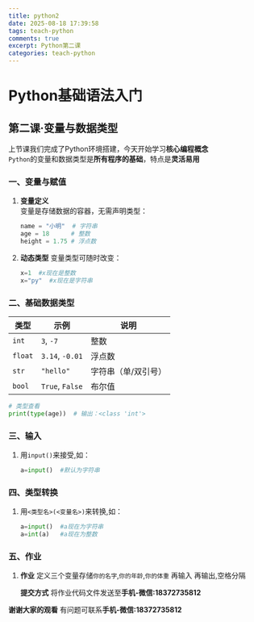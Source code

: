 ```yaml
---
title: python2
date: 2025-08-18 17:39:58
tags: teach-python
comments: true
excerpt: Python第二课
categories: teach-python
---
```

# Python基础语法入门

## 第二课·变量与数据类型

上节课我们完成了Python环境搭建，今天开始学习**核心编程概念**  
`Python`的变量和数据类型是**所有程序的基础**，特点是**灵活易用**

### 一、变量与赋值

1. **变量定义**  
   变量是存储数据的容器，无需声明类型：  
   ```py
   name = "小明"  # 字符串
   age = 18      # 整数
   height = 1.75 # 浮点数 
   ```
2. **动态类型**
   变量类型可随时改变：
   ```py
   x=1  #x现在是整数
   x="py"  #x现在是字符串
   ```
   
### 二、基础数据类型

| 类型      | 示例              | 说明                |
|-----------|-------------------|---------------------|
| `int`     | `3`, `-7`         | 整数                |
| `float`   | `3.14`, `-0.01`   | 浮点数              |
| `str`     | `"hello"`         | 字符串（单/双引号） |
| `bool`    | `True`, `False`   | 布尔值              |

```py
# 类型查看
print(type(age))  # 输出：<class 'int'>
```

### 三、输入

1. 用`input()`来接受,如：
   ```py
   a=input()  #默认为字符串
   ```
   
### 四、类型转换

1. 用`<类型名>(<变量名>)`来转换,如：
   ```py
   a=input()  #a现在为字符串
   a=int(a)   #a现在为整数
   ```
   
### 五、作业
1. **作业**
   定义三个变量存储`你的名字`,`你的年龄`,`你的体重`
   再输入
   再输出,空格分隔
   
   **提交方式**
   将作业代码文件发送至**手机-微信:18372735812**
   
**谢谢大家的观看**
有问题可联系**手机-微信:18372735812**
   
   